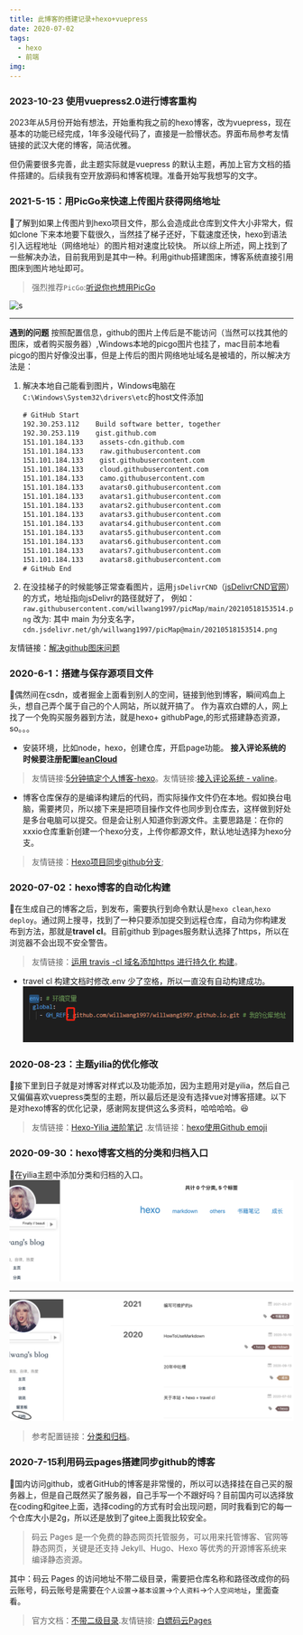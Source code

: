 ```yaml
---
title: 此博客的搭建记录+hexo+vuepress
date: 2020-07-02
tags: 
  - hexo
  - 前端
img: 
---
```

### 2023-10-23 使用vuepress2.0进行博客重构
2023年从5月份开始有想法，开始重构我之前的hexo博客，改为vuepress，现在基本的功能已经完成，1年多没碰代码了，直接是一脸懵状态。界面布局参考友情链接的武汉大佬的博客，简洁优雅。
<!-- more -->

但仍需要很多完善，此主题实际就是vuepress 的默认主题，再加上官方文档的插件搭建的。后续我有空开放源码和博客梳理。准备开始写我想写的文字。

### 2021-5-15：用PicGo来快速上传图片获得网络地址
:rocket:了解到如果上传图片到hexo项目文件，那么会造成此仓库到文件大小非常大，假如clone 下来本地要下载很久，当然挂了梯子还好，下载速度还快，hexo到语法引入远程地址（网络地址）的图片相对速度比较快。
所以综上所述，网上找到了一些解决办法，目前我用到是其中一种。利用github搭建图床，博客系统直接引用图床到图片地址即可。

>强烈推荐`PicGo`:[听说你也想用PicGo](https://picgo.github.io/PicGo-Doc/zh/guide/)

![s](https://fastly.jsdelivr.net/gh/willwang1997/picMap@main/20210518153514.png)

***

**遇到的问题**
按照配置信息，github的图片上传后是不能访问（当然可以找其他的图床，或者购买服务器）,Windows本地的picgo图片也挂了，mac目前本地看picgo的图片好像没出事，但是上传后的图片网络地址域名是被墙的，所以解决方法是：
1. 解决本地自己能看到图片，Windows电脑在`C:\Windows\System32\drivers\etc`的host文件添加
    ```
    # GitHub Start 
    192.30.253.112    Build software better, together 
    192.30.253.119    gist.github.com
    151.101.184.133    assets-cdn.github.com
    151.101.184.133    raw.githubusercontent.com
    151.101.184.133    gist.githubusercontent.com
    151.101.184.133    cloud.githubusercontent.com
    151.101.184.133    camo.githubusercontent.com
    151.101.184.133    avatars0.githubusercontent.com
    151.101.184.133    avatars1.githubusercontent.com
    151.101.184.133    avatars2.githubusercontent.com
    151.101.184.133    avatars3.githubusercontent.com
    151.101.184.133    avatars4.githubusercontent.com
    151.101.184.133    avatars5.githubusercontent.com
    151.101.184.133    avatars6.githubusercontent.com
    151.101.184.133    avatars7.githubusercontent.com
    151.101.184.133    avatars8.githubusercontent.com
    # GitHub End
    ```
2. 在没挂梯子的时候能够正常查看图片，运用`jsDelivrCND`（[jsDelivrCND官网](https://www.jsdelivr.com/?docs=gh)）的方式，地址指向jsDelivr的路径就好了，
    例如：
    `raw.githubusercontent.com/willwang1997/picMap/main/20210518153514.png`
    改为: 其中 main 为分支名字，
    `cdn.jsdelivr.net/gh/willwang1997/picMap@main/20210518153514.png`

友情链接：[解决github图床问题](https://blog.csdn.net/wzp12321/article/details/113427037)

### 2020-6-1：搭建与保存源项目文件
:rocket:偶然间在csdn，或者掘金上面看到别人的空间，链接到他到博客，瞬间鸡血上头，想自己弄个属于自己的个人网站，所以就开搞了。
作为喜欢白嫖的人，网上找了一个免购买服务器到方法，就是hexo+ githubPage,的形式搭建静态资源，so。。。
+ 安装环境，比如node，hexo，创建仓库，开启page功能。
**接入评论系统的时候要注册配置[leanCloud](https://www.leancloud.cn/)**

> 友情链接:[5分钟搞定个人博客-hexo](https://www.jianshu.com/p/390f202c5b0e)。友情链接:[接入评论系统 - valine](https://valine.js.org/quickstart.html)。

+ 博客仓库保存的是编译构建后的代码，而实际操作文件仍在本地。假如换台电脑，需要拷贝，所以接下来是把项目操作文件也同步到仓库去，这样做到好处是多台电脑可以提交。但是会让别人知道你到源文件。主要思路是：在你的xxxio仓库重新创建一个hexo分支，上传你都源文件，默认地址选择为hexo分支。

> 友情链接：[Hexo项目同步github分支](https://www.jianshu.com/p/a8a3a67ffb34);

### 2020-07-02：hexo博客的自动化构建
:rocket:在生成自己的博客之后，到发布，需要执行到命令默认是`hexo clean`,`hexo deploy`。通过网上搜寻，找到了一种只要添加提交到远程仓库，自动为你构建发布到方法，那就是**travel cl**。目前github 到pages服务默认选择了https，所以在浏览器不会出现不安全警告。

>友情链接：[运用 travis -cl 域名添加https 进行持久化 构建](https://molunerfinn.com/hexo-travisci-https/)。
+ travel cl 构建文档时修改.env  少了空格，所以一直没有自动构建成功。
![Image from alias](../.vuepress/public/hexo/20200812115232.png)

### 2020-08-23：主题yilia的优化修改
:rocket:接下里到日子就是对博客对样式以及功能添加，因为主题用对是yilia，然后自己又偏偏喜欢vuepress类型的主题，所以最后还是没有选择vue对博客搭建。以下是对hexo博客的优化记录，感谢网友提供这么多资料，哈哈哈哈。:laughing:

>友情链接：[Hexo-Yilia 进阶笔记](https://tding.top/archives/9a232bbe.html) .友情链接：[hexo使用Github emoji](https://hasaik.com/posts/9b280ea3.html)

### 2020-09-30：hexo博客文档的分类和归档入口
:rocket:在yilia主题中添加分类和归档的入口。
![Image from alias](../.vuepress/public/hexo/2021-05-11.13.22.png)
***
![Image from alias](../.vuepress/public/hexo/2021-05-11.17.20.png)

>参考配置链接：[分类和归档](https://github.com/litten/hexo-theme-yilia/issues/835)。

### 2020-7-15利用码云pages搭建同步github的博客
:rocket:国内访问github，或者GitHub的博客是非常慢的，所以可以选择挂在自己买的服务器上，但是自己既然买了服务器，自己手写一个不跟好吗？目前国内可以选择放在coding和gitee上面，选择coding的方式有时会出现问题，同时我看到它的每一个仓库大小是2g，所以还是放到了gitee上面我比较安全。
>码云 Pages 是一个免费的静态网页托管服务，可以用来托管博客、官网等静态网页，关键是还支持 Jekyll、Hugo、Hexo 等优秀的开源博客系统来编译静态资源。

其中：码云 Pages 的访问地址不带二级目录，需要把仓库名称和路径改成你的码云账号，码云账号是需要在`个人设置`->`基本设置`->`个人资料`->`个人空间地址`，里面查看。

>官方文档：[不带二级目录](https://gitee.com/help/articles/4136#article-header0).友情链接: [白嫖码云Pages](https://juejin.cn/post/6868451280348676110)

